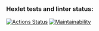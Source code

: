 ### Hexlet tests and linter status:
[![Actions Status](https://github.com/code-begemot/python-project-49/actions/workflows/hexlet-check.yml/badge.svg)](https://github.com/code-begemot/python-project-49/actions)
[![Maintainability](https://api.codeclimate.com/v1/badges/5fbae6106009f37ac2a8/maintainability)](https://codeclimate.com/github/code-begemot/python-project-49/maintainability)
